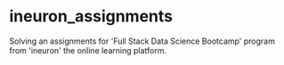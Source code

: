 # ineuron_assignments
Solving an assignments for 'Full Stack Data Science Bootcamp' program from 'ineuron' the online learning platform.
